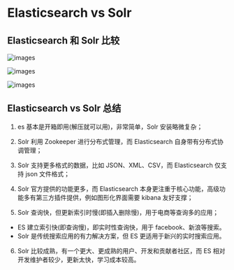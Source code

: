 # Elasticsearch vs Solr 

## Elasticsearch 和 Solr 比较

![images](https://github.com/TomatoZ7/notes-of-tz/blob/master/images/es%26solr1.png)

![images](https://github.com/TomatoZ7/notes-of-tz/blob/master/images/es%26solr2.png)

![images](https://github.com/TomatoZ7/notes-of-tz/blob/master/images/es%26solr3.png)

## Elasticsearch vs Solr 总结

1. es 基本是开箱即用(解压就可以用)，非常简单，Solr 安装略微复杂；

2. Solr 利用 Zookeeper 进行分布式管理，而 Elasticsearch 自身带有分布式协调管理；

3. Solr 支持更多格式的数据，比如 JSON、XML、CSV，而 Elasticsearch 仅支持 json 文件格式；

4. Solr 官方提供的功能更多，而 Elasticsearch 本身更注重于核心功能，高级功能多有第三方插件提供，例如图形化界面需要 kibana 友好支撑；

5. Solr 查询快，但更新索引时慢(即插入删除慢)，用于电商等查询多的应用；
+ ES 建立索引快(即查询慢)，即实时性查询快，用于 facebook、新浪等搜索。
+ Solr 是传统搜索应用的有力解决方案，但 ES 更适用于新兴的实时搜索应用。

6. Solr 比较成熟，有一个更大、更成熟的用户、开发和贡献者社区，而 ES 相对开发维护者较少，更新太快，学习成本较高。
